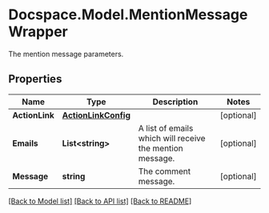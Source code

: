 # Docspace.Model.MentionMessageWrapper
The mention message parameters.

## Properties

Name | Type | Description | Notes
------------ | ------------- | ------------- | -------------
**ActionLink** | [**ActionLinkConfig**](ActionLinkConfig.md) |  | [optional] 
**Emails** | **List&lt;string&gt;** | A list of emails which will receive the mention message. | [optional] 
**Message** | **string** | The comment message. | [optional] 

[[Back to Model list]](../README.md#documentation-for-models) [[Back to API list]](../README.md#documentation-for-api-endpoints) [[Back to README]](../README.md)

